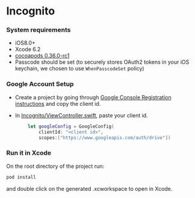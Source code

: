 Incognito
=========

### System requirements

- iOS8.0+
- Xcode 6.2
- [cocoapods 0.36.0-rc1](http://blog.cocoapods.org/Pod-Authors-Guide-to-CocoaPods-Frameworks/)
- Passcode should be set (to securely stores OAuth2 tokens in your iOS keychain, we chosen to use ```WhenPasscodeSet``` policy) 

### Google Account Setup

- Create a project by going through [Google Console Registration instructions](docs/Google.md) and copy the client id.

- In [Incognito/ViewController.swift](https://github.com/corinnekrych/Incognito/blob/master/Incognito%2FViewController.swift#L84), paste your client id.

```swift
        let googleConfig = GoogleConfig(
            clientId: "<client id>",
            scopes:["https://www.googleapis.com/auth/drive"])
```

### Run it in Xcode

On the root directory of the project run:

```bash
pod install
```
and double click on the generated .xcworkspace to open in Xcode.